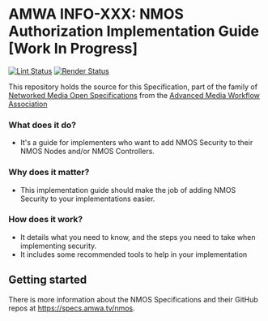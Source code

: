 # AMWA INFO-XXX: NMOS Authorization Implementation Guide \[Work In Progress\] 

[![Lint Status](https://github.com/AMWA-TV/nmos-template/workflows/Lint/badge.svg)](https://github.com/AMWA-TV/nmos-template/actions?query=workflow%3ALint)
[![Render Status](https://github.com/AMWA-TV/nmos-template/workflows/Render/badge.svg)](https://github.com/AMWA-TV/nmos-template/actions?query=workflow%3ARender)

This repository holds the source for this Specification, part of the family of [Networked Media Open Specifications](https://specs.amwa.tv/nmos) from the [Advanced Media Workflow Association](https://amwa.tv)

<!-- INTRO-START -->

### What does it do?

- It's a guide for implementers who want to add NMOS Security to their NMOS Nodes and/or NMOS Controllers.

### Why does it matter?

- This implementation guide should make the job of adding NMOS Security to your implementations easier.

### How does it work?

- It details what you need to know, and the steps you need to take when implementing security.
- It includes some recommended tools to help in your implementation

<!-- INTRO-END -->

## Getting started

There is more information about the NMOS Specifications and their GitHub repos at <https://specs.amwa.tv/nmos>.
<!--stackedit_data:
eyJoaXN0b3J5IjpbLTE4MzU3NzM3NTAsLTE0Njk1NzcyNjUsLT
E3NTA0NTMxMzUsLTEzODgxOTQzMjVdfQ==
-->
